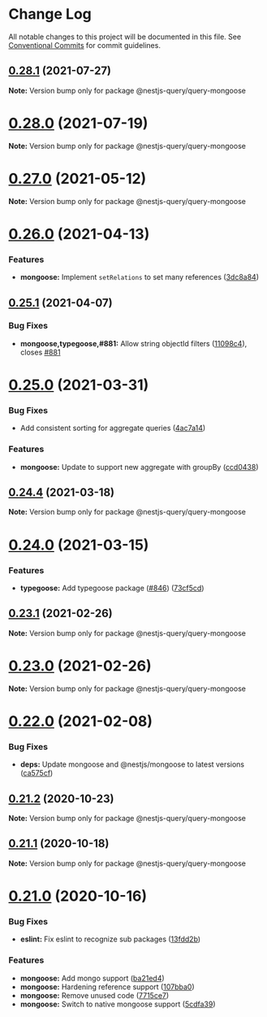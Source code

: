 # Change Log

All notable changes to this project will be documented in this file.
See [Conventional Commits](https://conventionalcommits.org) for commit guidelines.

## [0.28.1](https://github.com/doug-martin/nestjs-query/compare/v0.28.0...v0.28.1) (2021-07-27)

**Note:** Version bump only for package @nestjs-query/query-mongoose





# [0.28.0](https://github.com/doug-martin/nestjs-query/compare/v0.27.0...v0.28.0) (2021-07-19)

**Note:** Version bump only for package @nestjs-query/query-mongoose





# [0.27.0](https://github.com/doug-martin/nestjs-query/compare/v0.26.0...v0.27.0) (2021-05-12)

**Note:** Version bump only for package @nestjs-query/query-mongoose





# [0.26.0](https://github.com/doug-martin/nestjs-query/compare/v0.25.1...v0.26.0) (2021-04-13)


### Features

* **mongoose:** Implement `setRelations` to set many references ([3dc8a84](https://github.com/doug-martin/nestjs-query/commit/3dc8a84ffdaf0e092871c280ac5264c4ab38104a))





## [0.25.1](https://github.com/doug-martin/nestjs-query/compare/v0.25.0...v0.25.1) (2021-04-07)


### Bug Fixes

* **mongoose,typegoose,#881:** Allow string objectId filters ([11098c4](https://github.com/doug-martin/nestjs-query/commit/11098c441de41462fe6c45742bc317f52ea09711)), closes [#881](https://github.com/doug-martin/nestjs-query/issues/881)





# [0.25.0](https://github.com/doug-martin/nestjs-query/compare/v0.24.5...v0.25.0) (2021-03-31)


### Bug Fixes

* Add consistent sorting for aggregate queries ([4ac7a14](https://github.com/doug-martin/nestjs-query/commit/4ac7a1485c7dcd83569951298606f487608806b1))


### Features

* **mongoose:** Update to support new aggregate with groupBy ([ccd0438](https://github.com/doug-martin/nestjs-query/commit/ccd04382de6ece10dd03db76052741ea1d7083a4))





## [0.24.4](https://github.com/doug-martin/nestjs-query/compare/v0.24.3...v0.24.4) (2021-03-18)

**Note:** Version bump only for package @nestjs-query/query-mongoose





# [0.24.0](https://github.com/doug-martin/nestjs-query/compare/v0.23.1...v0.24.0) (2021-03-15)


### Features

* **typegoose:** Add typegoose package ([#846](https://github.com/doug-martin/nestjs-query/issues/846)) ([73cf5cd](https://github.com/doug-martin/nestjs-query/commit/73cf5cdbf11496ad3a3ce3f6bb69975510de26e2))





## [0.23.1](https://github.com/doug-martin/nestjs-query/compare/v0.23.0...v0.23.1) (2021-02-26)

**Note:** Version bump only for package @nestjs-query/query-mongoose





# [0.23.0](https://github.com/doug-martin/nestjs-query/compare/v0.22.0...v0.23.0) (2021-02-26)

**Note:** Version bump only for package @nestjs-query/query-mongoose





# [0.22.0](https://github.com/doug-martin/nestjs-query/compare/v0.21.2...v0.22.0) (2021-02-08)


### Bug Fixes

* **deps:** Update mongoose and @nestjs/mongoose to latest versions ([ca575cf](https://github.com/doug-martin/nestjs-query/commit/ca575cfce5634233dfefa93c6c9347db91086b39))





## [0.21.2](https://github.com/doug-martin/nestjs-query/compare/v0.21.1...v0.21.2) (2020-10-23)

**Note:** Version bump only for package @nestjs-query/query-mongoose





## [0.21.1](https://github.com/doug-martin/nestjs-query/compare/v0.21.0...v0.21.1) (2020-10-18)

**Note:** Version bump only for package @nestjs-query/query-mongoose





# [0.21.0](https://github.com/doug-martin/nestjs-query/compare/v0.20.2...v0.21.0) (2020-10-16)


### Bug Fixes

* **eslint:** Fix eslint to recognize sub packages ([13fdd2b](https://github.com/doug-martin/nestjs-query/commit/13fdd2b31289dbc80316cbdb5aa32edbe596bad4))


### Features

* **mongoose:** Add mongo support ([ba21ed4](https://github.com/doug-martin/nestjs-query/commit/ba21ed4dee5202781a7a42ca0609b22a0c0afbdd))
* **mongoose:** Hardening reference support ([107bba0](https://github.com/doug-martin/nestjs-query/commit/107bba040a2b1d423deb4f1e428a43cecab48e79))
* **mongoose:** Remove unused code ([7715ce7](https://github.com/doug-martin/nestjs-query/commit/7715ce70982078db2bbc7fbfe0cdf89c4591d04a))
* **mongoose:** Switch to native mongoose support ([5cdfa39](https://github.com/doug-martin/nestjs-query/commit/5cdfa39b7d91cf0f8438ef3387a89aac850f4452))
